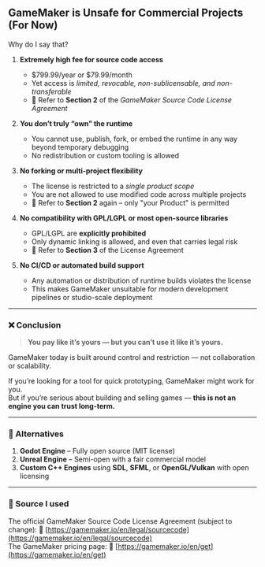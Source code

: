 ## GameMaker is Unsafe for Commercial Projects (For Now)

Why do I say that?

1. **Extremely high fee for source code access**  
   - $799.99/year or $79.99/month  
   - Yet access is *limited, revocable, non-sublicensable, and non-transferable*  
   - 📌 Refer to **Section 2** of the *GameMaker Source Code License Agreement*

2. **You don’t truly “own” the runtime**  
   - You cannot use, publish, fork, or embed the runtime in any way beyond temporary debugging  
   - No redistribution or custom tooling is allowed

3. **No forking or multi-project flexibility**  
   - The license is restricted to a *single product scope*  
   - You are not allowed to use modified code across multiple projects  
   - 📌 Refer to **Section 2** again – only "your Product" is permitted

4. **No compatibility with GPL/LGPL or most open-source libraries**  
   - GPL/LGPL are **explicitly prohibited**  
   - Only dynamic linking is allowed, and even that carries legal risk  
   - 📌 Refer to **Section 3** of the License Agreement

5. **No CI/CD or automated build support**  
   - Any automation or distribution of runtime builds violates the license  
   - This makes GameMaker unsuitable for modern development pipelines or studio-scale deployment

---

### ❌ Conclusion

> **You pay like it’s yours — but you can’t use it like it’s yours.**

GameMaker today is built around control and restriction — not collaboration or scalability.

If you’re looking for a tool for quick prototyping, GameMaker might work for you.  
But if you’re serious about building and selling games — **this is not an engine you can trust long-term.**

---

### 🔁 Alternatives

1. **Godot Engine** – Fully open source (MIT license)  
2. **Unreal Engine** – Semi-open with a fair commercial model  
3. **Custom C++ Engines** using **SDL**, **SFML**, or **OpenGL/Vulkan** with open licensing

---

### 📄 Source I used

The official GameMaker Source Code License Agreement (subject to change):
🔗 [https://gamemaker.io/en/legal/sourcecode](https://gamemaker.io/en/legal/sourcecode)<br>
The GameMaker pricing page:
🔗 [https://gamemaker.io/en/get](https://gamemaker.io/en/get)
